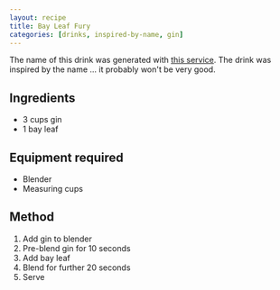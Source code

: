 ```yaml
---
layout: recipe
title: Bay Leaf Fury
categories: [drinks, inspired-by-name, gin]
---
```

The name of this drink was generated with [this service](https://thingnames.com/drink-names). The drink was inspired by the name ... it probably won't be very good.

## Ingredients

* 3 cups gin
* 1 bay leaf

## Equipment required

* Blender
* Measuring cups

## Method

1. Add gin to blender
2. Pre-blend gin for 10 seconds
3. Add bay leaf
4. Blend for further 20 seconds
5. Serve
